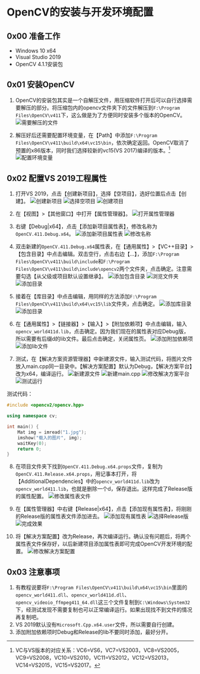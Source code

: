 # OpenCV的安装与开发环境配置

## 0x00 准备工作
* Windows 10 x64
* Visual Studio 2019
* OpenCV 4.1.1安装包

## 0x01 安装OpenCV
1. OpenCV的安装包其实是一个自解压文件，用压缩软件打开后可以自行选择需要解压的部分。将压缩包内的opencv文件夹下的文件解压到`F:\Program Files\OpenCV\v411`下，这么做是为了方便同时安装多个版本的OpenCV。
![需要解压的文件](_v_images/20190819153122946_30947.png)

2. 解压好后还需要配置环境变量，在【Path】中添加`F:\Program Files\OpenCV\v411\build\x64\vc15\bin`，依次确定返回。OpenCV取消了预置的x86版本，同时我们选择较新的vc15(VS 2017)编译的版本。[^1]
![配置环境变量](_v_images/20190819154822075_24788.png)

## 0x02 配置VS 2019工程属性
1. 打开VS 2019，点击【创建新项目】，选择【空项目】，选好位置后点击【创建】。
![创建新项目](_v_images/20190819161154699_23505.png)
![选择空项目](_v_images/20190819161335714_9791.png)
![创建项目](_v_images/20190819161447795_26808.png)

2. 在【视图】>【其他窗口】中打开【属性管理器】。
![打开属性管理器](_v_images/20190819162013971_51.png)

3. 右键【Debug|x64】，点击【添加新项目属性表】，修改名称为`OpenCV.411.Debug.x64`。
![添加新项目属性表](_v_images/20190819162923714_4223.png)
![修改名称](_v_images/20190819163059933_16659.png)

4. 双击新建的`OpenCV.411.Debug.x64`属性表，在【通用属性】>【VC++目录】>【包含目录】中点击编辑。双击空行，点击右边【...】，添加`F:\Program Files\OpenCV\v411\build\include`和`F:\Program Files\OpenCV\v411\build\include\opencv2`两个文件夹，点击确定。注意需要勾选【从父级或项目默认设置继承】。
![添加包含目录](_v_images/20190819163740477_6625.png)
![浏览文件夹](_v_images/20190819163920381_25349.png)
![添加目录](_v_images/20190819164639867_4958.png)

5. 接着在【库目录】中点击编辑，用同样的方法添加`F:\Program Files\OpenCV\v411\build\x64\vc15\lib`文件夹，点击确定。
![添加库目录](_v_images/20190819164925883_3000.png)
![添加目录](_v_images/20190819165140540_16489.png)

6. 在【通用属性】>【链接器】>【输入】>【附加依赖项】中点击编辑，输入`opencv_world411d.lib`，点击确定。因为我们现在的属性表对应Debug版，所以需要有后缀d的lib文件。最后点击确定，关闭属性页。
![添加附加依赖项](_v_images/20190819165519475_23369.png)
![添加lib文件](_v_images/20190819170158491_26941.png)

7. 测试，在【解决方案资源管理器】中新建源文件，输入测试代码，将图片文件放入main.cpp同一目录中。【解决方案配置】默认为Debug，【解决方案平台】改为x64，编译运行。
![新建源文件](_v_images/20190819171033284_18258.png)
![新建main.cpp](_v_images/20190819171244419_27186.png)
![修改解决方案平台](_v_images/20190819171804515_2918.png)
![测试运行](_v_images/20190819172910788_1727.png)

测试代码：
```cpp
#include <opencv2/opencv.hpp>

using namespace cv;

int main() {
    Mat img = imread("1.jpg");
    imshow("载入的图片", img);
    waitKey(0);
    return 0;
}
```

8. 在项目文件夹下找到`OpenCV.411.Debug.x64.props`文件，复制为`OpenCV.411.Release.x64.props`，用记事本打开，将【AdditionalDependencies】中的`opencv_world411d.lib`改为`opencv_world411.lib`，也就是删除一个d，保存退出。这样完成了Release版的属性配置。
![修改属性表文件](_v_images/20190819174040693_17036.png)

9. 在【属性管理器】中右键【Release|x64】，点击【添加现有属性表】，将刚刚的Release版的属性表文件添加进去。
![添加现有属性表](_v_images/20190819174636590_25999.png)
![选择Release版](_v_images/20190819174744309_6519.png)
![完成效果](_v_images/20190819175125452_1627.png)

10. 将【解决方案配置】改为Release，再次编译运行。确认没有问题后，将两个属性表文件保存好，以后新建项目添加属性表即可完成OpenCV开发环境的配置。
![修改解决方案配置](_v_images/20190819175339844_18313.png)

## 0x03 注意事项
1. 有教程说要将`F:\Program Files\OpenCV\v411\build\x64\vc15\bin`里面的`opencv_world411.dll`、`opencv_world411d.dll`、`opencv_videoio_ffmpeg411_64.dll`这三个文件复制到`C:\Windows\System32`下，经测试发现不需要复制也可以正常编译运行。如果出现找不到文件的情况再复制吧。
2. VS 2019默认没有`Microsoft.Cpp.x64.user`文件，所以需要自行创建。
3. 添加附加依赖项时Debug和Release的lib不要同时添加，最好分开。

[^1]: VC与VS版本的对应关系：VC6=VS6，VC7=VS2003，VC8=VS2005，VC9=VS2008，VC10=VS2010，VC11=VS2012，VC12=VS2013，VC14=VS2015，VC15=VS2017。